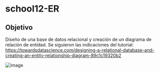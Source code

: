 # school12-ER

## Objetivo
Diseño de una base de datos relacional y creación de un diagrama de relación de entidad.
Se siguieron las indicaciones del tutorial: https://towardsdatascience.com/designing-a-relational-database-and-creating-an-entity-relationship-diagram-89c1c19320b2


![image](https://user-images.githubusercontent.com/91055703/171596036-09ab3bbb-4c75-4be2-9c22-6ece5a8542c3.png)
